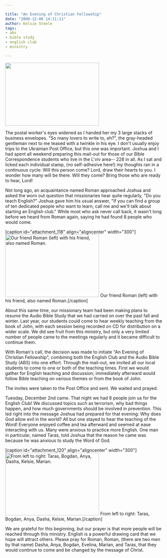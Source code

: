 ```yaml
---

title: "An Evening of Christian Fellowship"
date: "2008-12-08 14:11:11"
author: Kelsie Steele
tags:
- abs
- bible study
- english club
- ministry

---
```


<a href="//d21yo20tm8bmc2.cloudfront.net/2008/12/dsc_37023.jpg"><img class="size-medium wp-image-117" title="dsc_37023" src="//d21yo20tm8bmc2.cloudfront.net/2008/12/dsc_37023-300x201.jpg" alt=" " width="300" height="201" /></a>

The postal worker's eyes widened as I handed her my 3 large stacks of business envelopes. "So many lovers to write to, eh?", the gray-headed gentleman next to me teased with a twinkle in his eye. I don't usually enjoy trips to the Ukrainian Post Office, but this one was important. Joshua and I had spent all weekend preparing this mail-out for those of our Bible Correspondence students who live in the L'viv area-- 228 in all. As I sat and licked each individual stamp, (no self-adhesive here!) my thoughts ran in a continuous cycle: Will this person come? Lord, draw their hearts to you. I wonder how many will be there. Will they come? Bring those who are ready to hear, Lord!
<!--more-->
Not long ago, an acquaintance named Roman approached Joshua and asked the worn out question that missionaries hear quite regularly, "Do you teach English?" Joshua gave him his usual answer, "If you can find a group of ten dedicated people who want to learn, call me and we'll talk about starting an English club." While most who ask never call back, it wasn't long before we heard from Roman again, saying he had found 8 people who would come.

[caption id="attachment_118" align="aligncenter" width="300"]<a href="//d21yo20tm8bmc2.cloudfront.net/2008/12/dsc_3701.jpg"><img class="size-medium wp-image-118" title="dsc_3701" src="//d21yo20tm8bmc2.cloudfront.net/2008/12/dsc_3701-300x200.jpg" alt="Our friend Roman (left) with his friend, also named Roman." width="300" height="200" /></a> Our friend Roman (left) with his friend, also named Roman.[/caption]

About this same time, our missionary team had been making plans to resume the Audio Bible Study that we had carried on over the past fall and winter. Last year, our students could come to hear weekly teaching from the book of John, with each session being recorded on CD for distribution on a wider scale. We did see fruit from this ministry, but only a very limited number of people came to the meetings regularly and it became difficult to continue them.

With Roman's call, the decision was made to initiate "An Evening of Christian Fellowship", combining both the English Club and the Audio Bible Study (ABS) into one effort. Through the mail-out, we invited all our local students to come to one or both of the teaching times. First we would gather for English teaching and discussion; immediately afterward would follow Bible teaching on various themes or from the book of John.

The invites were taken to the Post Office and sent. We waited and prayed.

Tuesday, December 2nd came. That night we had 8 people join us for the English Club! We discussed topics such as terrorism, why bad things happen, and how much governments should be involved in prevention. This led right into the message Joshua had prepared for that evening: Why does God allow evil in the world? All but one stayed to hear the teaching of the Word! Everyone enjoyed coffee and tea afterward and seemed at ease interacting with us. Many were anxious to practice more English. One man in particular, named Taras, told Joshua that the reason he came was because he was anxious to study the Word of God.

[caption id="attachment_120" align="aligncenter" width="300"]<a href="//d21yo20tm8bmc2.cloudfront.net/2008/12/dsc_36981.jpg"><img class="size-medium wp-image-120" title="dsc_36981" src="//d21yo20tm8bmc2.cloudfront.net/2008/12/dsc_36981-300x200.jpg" alt="From left to right: Taras, Bogdan, Anya, Dasha, Kelsie, Marian." width="300" height="200" /></a> From left to right: Taras, Bogdan, Anya, Dasha, Kelsie, Marian.[/caption]

We are grateful for this beginning, but our prayer is that more people will be reached through this ministry. English is a powerful drawing card that we hope will attract others. Please pray for Roman, Roman, (there are two men by that name) Dasha, Anya, Bogdan, Evelina, Marian, and Taras, that they would continue to come and be changed by the message of Christ.
